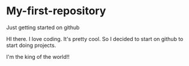 # My-first-repository
Just getting started on github





HI there. I love coding. It's pretty cool. So I decided to start on github to start doing projects.

I'm the king of the world!!

  







